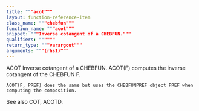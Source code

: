 ```yaml
---
title: """acot"""
layout: function-reference-item
class_name: """chebfun"""
function_name: """acot"""
snippet: """Inverse cotangent of a CHEBFUN."""
qualifiers: """"""
return_type: """varargout"""
arguments: """(rhs1)"""
---
```


 ACOT   Inverse cotangent of a CHEBFUN.
    ACOT(F) computes the inverse cotangent of the CHEBFUN F.
 
    ACOT(F, PREF) does the same but uses the CHEBFUNPREF object PREF when
    computing the composition.
 
  See also COT, ACOTD.
